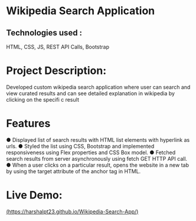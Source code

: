 # Wikipedia Search Application

## Technologies used : 
HTML, CSS, JS, REST API Calls, Bootstrap 

# Project Description:
Developed custom wikipedia search application where user can search and view curated results and can see detailed explanation in wikipedia by clicking on the specifi c result 

# Features
● Displayed list of search results with HTML list elements with hyperlink as urls.
● Styled the list using CSS, Bootstrap and implemented responsiveness using Flex properties and CSS Box model.
● Fetched search results from server asynchronously using fetch GET HTTP API call. 
● When a user clicks on a particular result, opens the website in a new tab by using the target attribute of the anchor tag in HTML.

# Live Demo:
 [(https://harshalpt23.github.io/Wikipedia-Search-App/)](https://harshalpt23.github.io/Wikipedia-Search-App/)
 
